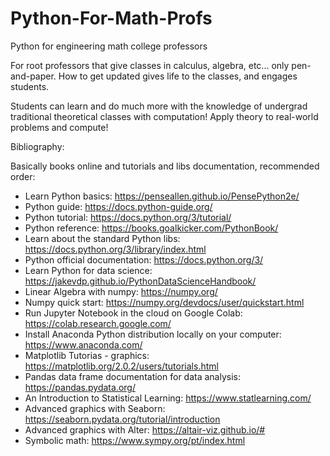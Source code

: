 # Python-For-Math-Profs
Python for engineering math college professors

For root professors that give classes in calculus, algebra, etc... only pen-and-paper. How to get updated gives life to the classes, and engages students.

Students can learn and do much more with the knowledge of undergrad traditional theoretical classes with computation! Apply theory to real-world problems and compute!

Bibliography:

Basically books online and tutorials and libs documentation, recommended order:

- Learn Python basics: https://penseallen.github.io/PensePython2e/
- Python guide: https://docs.python-guide.org/
- Python tutorial: https://docs.python.org/3/tutorial/
- Python reference: https://books.goalkicker.com/PythonBook/
- Learn about the standard Python libs: https://docs.python.org/3/library/index.html
- Python official documentation: https://docs.python.org/3/
- Learn Python for data science: https://jakevdp.github.io/PythonDataScienceHandbook/
- Linear Algebra with numpy: https://numpy.org/
- Numpy quick start: https://numpy.org/devdocs/user/quickstart.html
- Run Jupyter Notebook in the cloud on Google Colab: https://colab.research.google.com/
- Install Anaconda Python distribution locally on your computer: https://www.anaconda.com/
- Matplotlib Tutorias - graphics: https://matplotlib.org/2.0.2/users/tutorials.html
- Pandas data frame documentation for data analysis: https://pandas.pydata.org/
- An Introduction to Statistical Learning: https://www.statlearning.com/
- Advanced graphics with Seaborn: https://seaborn.pydata.org/tutorial/introduction
- Advanced graphics with Alter: https://altair-viz.github.io/#
- Symbolic math: https://www.sympy.org/pt/index.html
